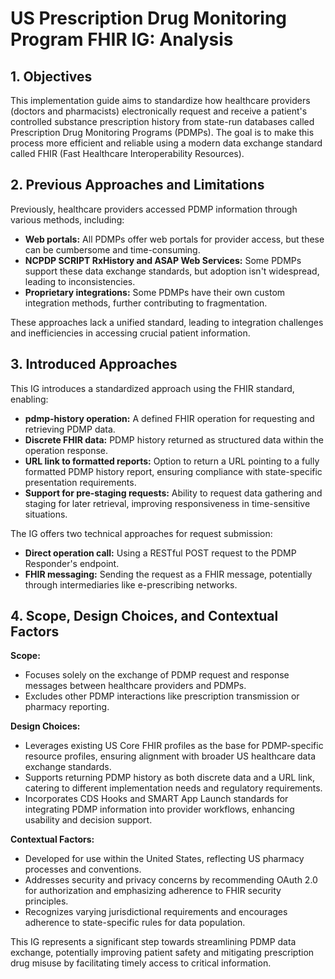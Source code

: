 # US Prescription Drug Monitoring Program FHIR IG: Analysis

## 1. Objectives

This implementation guide aims to standardize how healthcare providers (doctors and pharmacists) electronically request and receive a patient's controlled substance prescription history from state-run databases called Prescription Drug Monitoring Programs (PDMPs). The goal is to make this process more efficient and reliable using a modern data exchange standard called FHIR (Fast Healthcare Interoperability Resources).

## 2. Previous Approaches and Limitations

Previously, healthcare providers accessed PDMP information through various methods, including:

* **Web portals:** All PDMPs offer web portals for provider access, but these can be cumbersome and time-consuming.
* **NCPDP SCRIPT RxHistory and ASAP Web Services:** Some PDMPs support these data exchange standards, but adoption isn't widespread, leading to inconsistencies.
* **Proprietary integrations:** Some PDMPs have their own custom integration methods, further contributing to fragmentation.

These approaches lack a unified standard, leading to integration challenges and inefficiencies in accessing crucial patient information.

## 3. Introduced Approaches

This IG introduces a standardized approach using the FHIR standard, enabling:

* **pdmp-history operation:** A defined FHIR operation for requesting and retrieving PDMP data.
* **Discrete FHIR data:** PDMP history returned as structured data within the operation response.
* **URL link to formatted reports:**  Option to return a URL pointing to a fully formatted PDMP history report, ensuring compliance with state-specific presentation requirements.
* **Support for pre-staging requests:**  Ability to request data gathering and staging for later retrieval, improving responsiveness in time-sensitive situations.

The IG offers two technical approaches for request submission:

* **Direct operation call:** Using a RESTful POST request to the PDMP Responder's endpoint.
* **FHIR messaging:** Sending the request as a FHIR message, potentially through intermediaries like e-prescribing networks.

## 4. Scope, Design Choices, and Contextual Factors

**Scope:**

* Focuses solely on the exchange of PDMP request and response messages between healthcare providers and PDMPs.
* Excludes other PDMP interactions like prescription transmission or pharmacy reporting.

**Design Choices:**

* Leverages existing US Core FHIR profiles as the base for PDMP-specific resource profiles, ensuring alignment with broader US healthcare data exchange standards.
* Supports returning PDMP history as both discrete data and a URL link, catering to different implementation needs and regulatory requirements.
* Incorporates CDS Hooks and SMART App Launch standards for integrating PDMP information into provider workflows, enhancing usability and decision support.

**Contextual Factors:**

* Developed for use within the United States, reflecting US pharmacy processes and conventions.
* Addresses security and privacy concerns by recommending OAuth 2.0 for authorization and emphasizing adherence to FHIR security principles.
* Recognizes varying jurisdictional requirements and encourages adherence to state-specific rules for data population.

This IG represents a significant step towards streamlining PDMP data exchange, potentially improving patient safety and mitigating prescription drug misuse by facilitating timely access to critical information.

